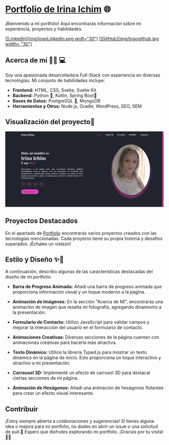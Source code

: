 # [Portfolio de Irina Ichim](http://www.irina-ichim.com/portfolio.html) 🌐

¡Bienvenido a mi portfolio! Aquí encontrarás información sobre mi experiencia, proyectos y habilidades.

[![LinkedIn](img/logoLinkedin.png widt="30")](https://www.linkedin.com/in/irina-ichim-desarolladora/) [![GitHub](img/logogithub.jpg width= "30")](https://github.com/Irina-Ichim)

## Acerca de mí 👱‍♀️ 💻

Soy una apasionada desarrolladora Full-Stack con experiencia en diversas tecnologías. Mi conjunto de habilidades incluye:

- **Frontend:** HTML, CSS, Svelte, Svelte Kit
- **Backend:** Python 🐍, Kotlin, Spring Boot🍃
- **Bases de Datos:** PostgreSQL 🐘, MongoDB
- **Herramientas y Otros:** Node.js, Gradle, WordPress, SEO, SEM

## Visualización del proyecto📸

![Vista Previa del Portfolio](/img/ImgPortfolio.png)

## Proyectos Destacados

En el apartado de [Portfolio](http://www.irina-ichim.com/portfolio.html) encontrarás varios proyectos creados con las tecnologías mencionadas. Cada proyecto tiene su propia historia y desafíos superados. ¡Échales un vistazo!

## Estilo y Diseño ✨🎨

A continuación, describo algunas de las características destacadas del diseño de mi portfolio:

- **Barra de Progreso Animada:** Añadí una barra de progreso animada que proporciona información visual y un toque moderno a la página.

- **Animación de Imágenes:** En la sección "Acerca de Mí", encontrarás una animación de imagen que resalta mi fotografía, agregando dinamismo a la presentación.

- **Formulario de Contacto:** Utilizo JavaScript para validar campos y mejorar la interacción del usuario en el formulario de contacto.

- **Animaciones Creativas:** Diversas secciones de la página cuentan con animaciones creativas para hacerla más atractiva.

- **Texto Dinámico:** Utilicé la librería Typed.js para mostrar un texto dinámico en la página de inicio. Esto proporciona un toque interactivo y atractivo a mi presentación.

- **Carrousel 3D:** Implementé un efecto de carrusel 3D para destacar ciertas secciones de mi página.

- **Animación de Hexágonos:** Añadí una animación de hexágonos flotantes para crear un efecto visual interesante.

## Contribuir

¡Estoy siempre abierta a colaboraciones y sugerencias! Si tienes alguna idea o mejora para mi portfolio, no dudes en abrir un issue o una solicitud de pull.🤝
Espero que disfrutes explorando mi portfolio. ¡Gracias por tu visita! 👩‍💻
